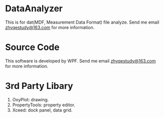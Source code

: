 # DataAnalyzer
This is for dat(MDF, Measurement Data Format) file analyze.
Send me email zhyqestudy@163.com for more information.
# Source Code
This software is developed by WPF.
Send me email zhyqestudy@163.com for more information.
# 3rd Party Libary
1. OxyPlot: drawing. 
2. PropertyTools: property editor.
3. Xceed: dock panel, data grid.